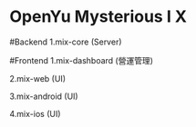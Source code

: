 # OpenYu Mysterious I X

#Backend
1.mix-core (Server)

#Frontend
1.mix-dashboard (營運管理)

2.mix-web (UI)

3.mix-android (UI)

4.mix-ios (UI)
